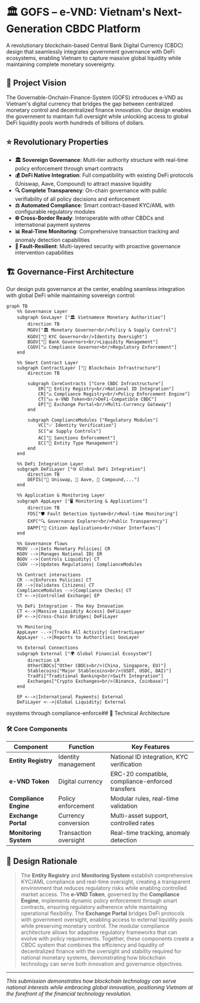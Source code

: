 # 🏛️ GOFS – e-VND: Vietnam's Next-Generation CBDC Platform

A revolutionary blockchain-based Central Bank Digital Currency (CBDC) design that seamlessly integrates government governance with DeFi ecosystems, enabling Vietnam to capture massive global liquidity while maintaining complete monetary sovereignty.

## 🚀 Project Vision

The Governable-Onchain-Finance-System (GOFS) introduces e-VND as Vietnam's digital currency that bridges the gap between centralized monetary control and decentralized finance innovation. Our design enables the government to maintain full oversight while unlocking access to global DeFi liquidity pools worth hundreds of billions of dollars.

## ⭐ Revolutionary Properties

-   **🏛️ Sovereign Governance**: Multi-tier authority structure with real-time policy enforcement through smart contracts
-   **💰 DeFi Native Integration**: Full compatibility with existing DeFi protocols (Uniswap, Aave, Compound) to attract massive liquidity
-   **🔍 Complete Transparency**: On-chain governance with public verifiability of all policy decisions and enforcement
-   **⚖️ Automated Compliance**: Smart contract-based KYC/AML with configurable regulatory modules
-   **🌐 Cross-Border Ready**: Interoperable with other CBDCs and international payment systems
-   **📊 Real-Time Monitoring**: Comprehensive transaction tracking and anomaly detection capabilities
-   **🔐 Fault-Resilient**: Multi-layered security with proactive governance intervention capabilities

## 🏗️ Governance-First Architecture

Our design puts governance at the center, enabling seamless integration with global DeFi while maintaining sovereign control:

```mermaid
graph TB
    %% Governance Layer
    subgraph GovLayer ["🏛️ Vietnamese Monetary Authorities"]
        direction TB
        MGOV["🏛️ Monetary Governor<br/>Policy & Supply Control"]
        KGOV["🔎 KYC Governor<br/>Identity Oversight"]
        BGOV["🏦 Bank Governors<br/>Liquidity Management"]
        CGOV["⚖️ Compliance Governor<br/>Regulatory Enforcement"]
    end

    %% Smart Contract Layer
    subgraph ContractLayer ["🧊 Blockchain Infrastructure"]
        direction TB

        subgraph CoreContracts ["Core CBDC Infrastructure"]
            ER["🛂 Entity Registry<br/>National ID Integration"]
            CR["⚖️ Compliance Registry<br/>Policy Enforcement Engine"]
            CT["💵 e-VND Token<br/>DeFi-Compatible CBDC"]
            EP["🔄 Exchange Portal<br/>Multi-Currency Gateway"]
        end

        subgraph ComplianceModules ["Regulatory Modules"]
            VC["✅ Identity Verification"]
            SC["📊 Supply Controls"]
            AC["🚫 Sanctions Enforcement"]
            EC["👥 Entity Type Management"]
        end
    end

    %% DeFi Integration Layer
    subgraph DeFiLayer ["🌐 Global DeFi Integration"]
        direction TB
        DEFIS["🦄 Uniswap, 🏦 Aave, 💎 Compound,..."]
    end

    %% Application & Monitoring Layer
    subgraph AppLayer ["🖥️ Monitoring & Applications"]
        direction TB
        FDS["🛡️ Fault Detection System<br/>Real-time Monitoring"]
        EXP["🔍 Governance Explorer<br/>Public Transparency"]
        DAPP["📱 Citizen Applications<br/>User Interfaces"]
    end

    %% Governance flows
    MGOV -->|Sets Monetary Policies| CR
    KGOV -->|Manages National ID| ER
    BGOV -->|Controls Liquidity| CT
    CGOV -->|Updates Regulations| ComplianceModules

    %% Contract interactions
    CR -->|Enforces Policies| CT
    ER -->|Validates Citizens| CT
    ComplianceModules -->|Compliance Checks| CT
    CT <-->|Controlled Exchange| EP

    %% DeFi Integration - The Key Innovation
    CT <-->|Massive Liquidity Access| DeFiLayer
    EP <-->|Cross-Chain Bridges| DeFiLayer

    %% Monitoring
    AppLayer -.->|Tracks All Activity| ContractLayer
    AppLayer -.->|Reports to Authorities| GovLayer

    %% External Connections
    subgraph External ["🌍 Global Financial Ecosystem"]
        direction LR
        OtherCBDCs["Other CBDCs<br/>(China, Singapore, EU)"]
        Stablecoins["Major Stablecoins<br/>(USDT, USDC, DAI)"]
        TradFi["Traditional Banking<br/>Swift Integration"]
        Exchanges["Crypto Exchanges<br/>(Binance, Coinbase)"]
    end

    EP <-->|International Payments| External
    DeFiLayer <-->|Global Liquidity| External
```

osystems through compliance-enforce## 🔗 Technical Architecture

### 🛠 Core Components

| Component             | Function              | Key Features                                     |
| --------------------- | --------------------- | ------------------------------------------------ |
| **Entity Registry**   | Identity management   | National ID integration, KYC verification        |
| **e-VND Token**       | Digital currency      | ERC-20 compatible, compliance-enforced transfers |
| **Compliance Engine** | Policy enforcement    | Modular rules, real-time validation              |
| **Exchange Portal**   | Currency conversion   | Multi-asset support, controlled rates            |
| **Monitoring System** | Transaction oversight | Real-time tracking, anomaly detection            |

## 🌌 Design Rationale

> The **Entity Registry** and **Monitoring System** establish comprehensive KYC/AML compliance and real-time oversight, creating a transparent environment that reduces regulatory risks while enabling controlled market access. The **e-VND Token**, governed by the **Compliance Engine**, implements dynamic policy enforcement through smart contracts, ensuring regulatory adherence while maintaining operational flexibility. The **Exchange Portal** bridges DeFi protocols with government oversight, enabling access to external liquidity pools while preserving monetary control. The modular compliance architecture allows for adaptive regulatory frameworks that can evolve with policy requirements. Together, these components create a CBDC system that combines the efficiency and liquidity of decentralized finance with the oversight and stability required for national monetary systems, demonstrating how blockchain technology can serve both innovation and governance objectives.

---

_This submission demonstrates how blockchain technology can serve national interests while embracing global innovation, positioning Vietnam at the forefront of the financial technology revolution._

